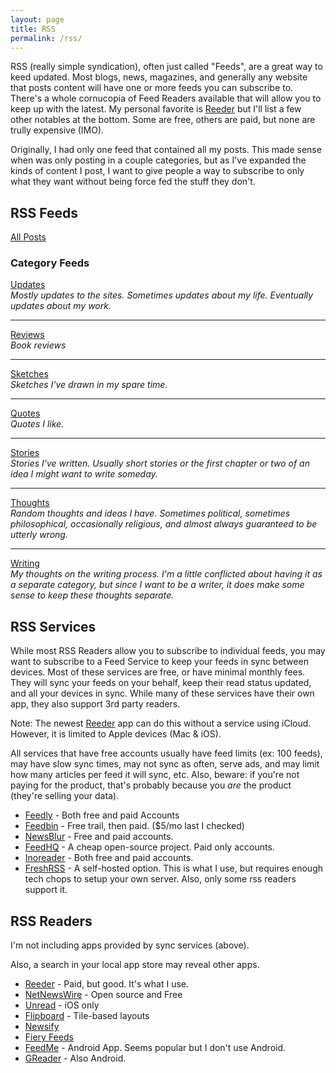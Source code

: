 ```yaml
---
layout: page
title: RSS 
permalink: /rss/
---
```


RSS (really simple syndication), often just called "Feeds", are a great way to keed updated. Most blogs, news, magazines, and generally any website that posts content will have one or more feeds you can subscribe to. There's a whole cornucopia of Feed Readers available that will allow you to keep up with the latest.  My personal favorite is [Reeder](https://reederapp.com) but I'll list a few other notables at the bottom. Some are free, others are paid, but none are trully expensive (IMO).

Originally, I had only one feed that contained all my posts. This made sense when was only posting in a couple categories, but as I've expanded the kinds of content I post, I want to give people a way to subscribe to only what they want without being force fed the stuff they don't. 

## RSS Feeds

[All Posts](/feed.xml)

### Category Feeds

[Updates](/feed/updates.xml)  
_Mostly updates to the sites. Sometimes updates about my life. Eventually updates about my work._

----
[Reviews](/feed/reviews.xml)  
_Book reviews_

----
[Sketches](/feed/sketches.xml)  
_Sketches I've drawn in my spare time._

----
[Quotes](/feed/quotes.xml)  
_Quotes I like._

----
[Stories](/feed/stories.xml)  
_Stories I've written. Usually short stories or the first chapter or two of an idea I might want to write someday._

----
[Thoughts](/feed/thoughts.xml)  
_Random thoughts and ideas I have. Sometimes political, sometimes philosophical, occasionally religious, and almost always guaranteed to be utterly wrong._

----
[Writing](/feed/writing.xml)  
_My thoughts on the writing process. I'm a little conflicted about having it as a separate category, but since I want to be a writer, it does make some sense to keep these thoughts separate._

## RSS Services

While most RSS Readers allow you to subscribe to individual feeds, you may want to subscribe to a Feed Service to keep your feeds in sync between devices. Most of these services are free, or have minimal monthly fees. They will sync your feeds on your behalf, keep their read status updated, and all your devices in sync. While many of these services have their own app, they also support 3rd party readers.

Note: The newest [Reeder](https://reederapp.com) app can do this without a service using iCloud. However, it is limited to Apple devices (Mac & iOS).

All services that have free accounts usually have feed limits (ex: 100 feeds), may have slow sync times, may not sync as often, serve ads, and may limit how many articles per feed it will sync, etc. Also, beware: if you're not paying for the product, that's probably because you _are_ the product (they're selling your data).

- [Feedly](https://feedly.com) - Both free and paid Accounts
- [Feedbin](https://feedbin.com) - Free trail, then paid. ($5/mo last I checked)
- [NewsBlur](https://newsblur.com) - Free and paid accounts.
- [FeedHQ](https://feedhq.org/about/) - A cheap open-source project. Paid only accounts.
- [Inoreader](https://www.inoreader.com) - Both free and paid accounts.
- [FreshRSS](https://freshrss.org) - A self-hosted option. This is what I use, but requires enough tech chops to setup your own server. Also, only some rss readers support it.

## RSS Readers 

I'm not including apps provided by sync services (above). 

Also, a search in your local app store may reveal other apps.

- [Reeder](https://reederapp.com) - Paid, but good. It's what I use.
- [NetNewsWire](https://netnewswire.com) - Open source and Free
- [Unread](https://www.goldenhillsoftware.com/unread/) - iOS only
- [Flipboard](https://flipboard.com) - Tile-based layouts
- [Newsify](https://newsify.co)
- [Fiery Feeds](http://cocoacake.net/apps/fiery/)
- [FeedMe](https://play.google.com/store/apps/details?id=com.seazon.feedme&hl=en_US&gl=US) - Android App. Seems popular but I don't use Android.
- [GReader](https://noinnion.com/greader/) - Also Android.

